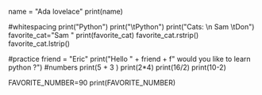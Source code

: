 name = "Ada lovelace"
print(name)



#whitespacing
print("Python")
print("\tPython")
print("Cats: \n Sam \tDon")
favorite_cat="Sam "
print(favorite_cat)
favorite_cat.rstrip()
favorite_cat.lstrip()



#practice
friend = "Eric"
print("Hello " + friend + f" would you like to learn python ?")
#numbers
print(5 + 3 )
print(2*4)
print(16/2)
print(10-2)

FAVORITE_NUMBER=90
print(FAVORITE_NUMBER)
